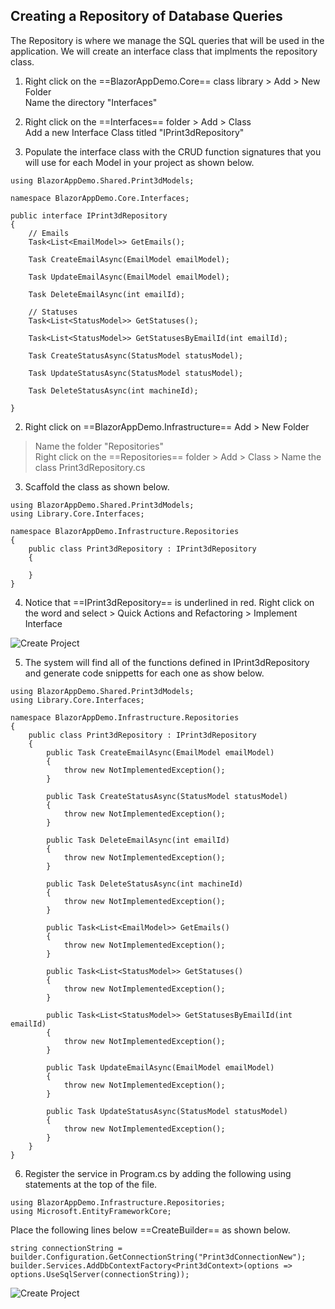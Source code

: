 ## Creating a Repository of Database Queries

 
The Repository is where we manage the SQL queries that will be used in the application. 
We will create an interface class that implments the repository class.

1. Right click on the ==BlazorAppDemo.Core== class library > Add > New Folder <br/>
Name the directory "Interfaces"

2. Right click on the ==Interfaces== folder > Add > Class<br/>
Add a new Interface Class titled "IPrint3dRepository"

3. Populate the interface class with the CRUD function signatures that you will use for each Model
in your project as shown below.

```
using BlazorAppDemo.Shared.Print3dModels;

namespace BlazorAppDemo.Core.Interfaces;

public interface IPrint3dRepository
{
    // Emails
    Task<List<EmailModel>> GetEmails();

    Task CreateEmailAsync(EmailModel emailModel);

    Task UpdateEmailAsync(EmailModel emailModel);

    Task DeleteEmailAsync(int emailId);

    // Statuses
    Task<List<StatusModel>> GetStatuses();

    Task<List<StatusModel>> GetStatusesByEmailId(int emailId);

    Task CreateStatusAsync(StatusModel statusModel);

    Task UpdateStatusAsync(StatusModel statusModel);

    Task DeleteStatusAsync(int machineId);

}
```
2. Right click on ==BlazorAppDemo.Infrastructure== Add > New Folder 
> Name the folder "Repositories" <br/>
Right click on the ==Repositories== folder > Add > Class > Name the
class Print3dRepository.cs

3. Scaffold the class as shown below.

```
using BlazorAppDemo.Shared.Print3dModels;
using Library.Core.Interfaces;

namespace BlazorAppDemo.Infrastructure.Repositories
{
    public class Print3dRepository : IPrint3dRepository
    {
       
    }
}
```

4. Notice that ==IPrint3dRepository== is underlined in red. Right click
on the word and select > Quick Actions and Refactoring > Implement Interface

![Create Project](/img/Repository/01RepositoryScaffold.png)

5. The system will find all of the functions defined in IPrint3dRepository
and generate code snippetts for each one as show below.

```
using BlazorAppDemo.Shared.Print3dModels;
using Library.Core.Interfaces;

namespace BlazorAppDemo.Infrastructure.Repositories
{
    public class Print3dRepository : IPrint3dRepository
    {
        public Task CreateEmailAsync(EmailModel emailModel)
        {
            throw new NotImplementedException();
        }

        public Task CreateStatusAsync(StatusModel statusModel)
        {
            throw new NotImplementedException();
        }

        public Task DeleteEmailAsync(int emailId)
        {
            throw new NotImplementedException();
        }

        public Task DeleteStatusAsync(int machineId)
        {
            throw new NotImplementedException();
        }

        public Task<List<EmailModel>> GetEmails()
        {
            throw new NotImplementedException();
        }

        public Task<List<StatusModel>> GetStatuses()
        {
            throw new NotImplementedException();
        }

        public Task<List<StatusModel>> GetStatusesByEmailId(int emailId)
        {
            throw new NotImplementedException();
        }

        public Task UpdateEmailAsync(EmailModel emailModel)
        {
            throw new NotImplementedException();
        }

        public Task UpdateStatusAsync(StatusModel statusModel)
        {
            throw new NotImplementedException();
        }
    }
}
```

6. Register the service in Program.cs by adding the following using
statements at the top of the file.
```
using BlazorAppDemo.Infrastructure.Repositories;
using Microsoft.EntityFrameworkCore;
```
Place the following lines below ==CreateBuilder== as shown below. <br/>

```
string connectionString = builder.Configuration.GetConnectionString("Print3dConnectionNew");
builder.Services.AddDbContextFactory<Print3dContext>(options => options.UseSqlServer(connectionString));
```
![Create Project](/img/Repository/02RegisterServiceInProgramCS.png)








